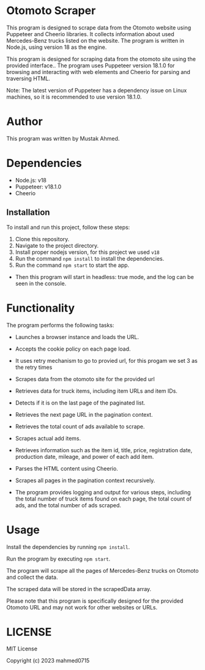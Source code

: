 # Otomoto Scraper
This program is designed to scrape data from the Otomoto website using Puppeteer and Cheerio libraries. It collects information about used Mercedes-Benz trucks listed on the website. The program is written in Node.js, using version 18 as the engine.

This program is designed for scraping data from the otomoto site using the provided interface.. The program uses Puppeteer version 18.1.0 for browsing and interacting with web elements and Cheerio for parsing and traversing HTML.

Note: The latest version of Puppeteer has a dependency issue on Linux machines, so it is recommended to use version 18.1.0.

# Author
This program was written by Mustak Ahmed.

# Dependencies
- Node.js: v18
- Puppeteer: v18.1.0
- Cheerio

## Installation

To install and run this project, follow these steps:

1. Clone this repository. 
2. Navigate to the project directory.
3. Install proper nodejs version, for this project we used `v18`
4. Run the command `npm install` to install the dependencies.
5. Run the command `npm start` to start the app.
- Then this program will start in headless: true mode, and the log can be seen in the console.

# Functionality
The program performs the following tasks:

- Launches a browser instance and loads the URL.
- Accepts the cookie policy on each page load.
- It uses retry mechanism to go to provied url, for this progam we set 3 as the retry times
- Scrapes data from the otomoto site for the provided url
- Retrieves data for truck items, including item URLs and item IDs.
- Detects if it is on the last page of the paginated list.
- Retrieves the next page URL in the pagination context.
- Retrieves the total count of ads available to scrape.
- Scrapes actual add items.
- Retrieves information such as the item id, title, price, registration date, production date, mileage, and power of each add item.

- Parses the HTML content using Cheerio.
- Scrapes all pages in the pagination context recursively.
- The program provides logging and output for various steps, including the total number of truck items found on each page, the total count of ads, and the total number of ads scraped.

# Usage
Install the dependencies by running `npm install`.

Run the program by executing `npm start`.

The program will scrape all the pages of Mercedes-Benz trucks on Otomoto and collect the data.

The scraped data will be stored in the scrapedData array.

Please note that this program is specifically designed for the provided Otomoto URL and may not work for other 
websites or URLs.


# LICENSE
MIT License

Copyright (c) 2023 mahmed0715
